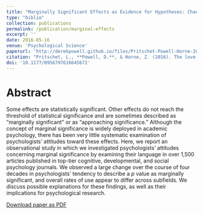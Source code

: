 ```yaml
---
title: "Marginally Significant Effects as Evidence for Hypotheses: Changing Attitudes Over Four Decades"
type: "biblio"
collection: publications
permalink: /publication/marginal-effects
excerpt: ''
date: 2016-05-16
venue: 'Psychological Science'
paperurl: 'http://derekpowell.github.io/files/Pritschet-Powell-Horne-2016.pdf'
citation: "Pritschet, L., **Powell, D.**, & Horne, Z. (2016). The love of large numbers: A popularity bias in consumer choice. *Psychological Science*. *27*(7), 1036-1042."
doi: '10.1177/0956797616645672'
---
```


# Abstract

Some effects are statistically significant. Other effects do not reach the threshold of statistical significance and are sometimes described as “marginally significant” or as “approaching significance.” Although the concept of marginal significance is widely deployed in academic psychology, there has been very little systematic examination of psychologists’ attitudes toward these effects. Here, we report an observational study in which we investigated psychologists’ attitudes concerning marginal significance by examining their language in over 1,500 articles published in top-tier cognitive, developmental, and social psychology journals. We observed a large change over the course of four decades in psychologists’ tendency to describe a *p* value as marginally significant, and overall rates of use appear to differ across subfields. We discuss possible explanations for these findings, as well as their implications for psychological research.

[Download paper as PDF](http://derekpowell.github.io/files/Pritschet-Powell-Horne-2016.pdf)

